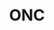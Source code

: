 ---
# This topic lives at
# https://digital.gov/topics/onc

# Topic Title
title: "ONC"

# description — keep it short and clear
# summary: ""

# Weight
weight: 1

# For more information on managing topics,
# see https://github.com/GSA/digitalgov.gov/wiki/topics
---